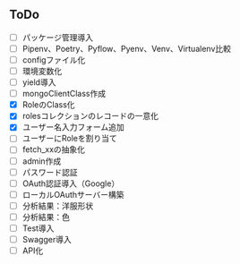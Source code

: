 ## ToDo
- [ ] パッケージ管理導入
- [ ] Pipenv、Poetry、Pyflow、Pyenv、Venv、Virtualenv比較
- [ ] configファイル化
- [ ] 環境変数化
- [ ] yield導入
- [ ] mongoClientClass作成
- [x] RoleのClass化
- [x] rolesコレクションのレコードの一意化
- [x] ユーザー名入力フォーム追加
- [ ] ユーザーにRoleを割り当て
- [ ] fetch_xxの抽象化
- [ ] admin作成
- [ ] パスワード認証
- [ ] OAuth認証導入（Google）
- [ ] ローカルOAuthサーバー構築
- [ ] 分析結果：洋服形状
- [ ] 分析結果：色
- [ ] Test導入
- [ ] Swagger導入
- [ ] API化
